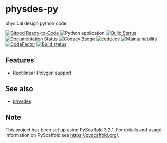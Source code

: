 # physdes-py

physical design python code

[![Gitpod Ready-to-Code](https://img.shields.io/badge/Gitpod-Ready--to--Code-blue?logo=gitpod)](https://gitpod.io/#https://github.com/luk036/physdes-py)
![Python application](https://github.com/luk036/physdes-py/workflows/Python%20application/badge.svg)
[![Build Status](https://travis-ci.com/luk036/physdes-py.svg?branch=master)](https://travis-ci.com/luk036/physdes-py)
[![Documentation Status](https://readthedocs.org/projects/physdes-py/badge/?version=latest)](https://physdes-py.readthedocs.io/en/latest/?badge=latest)
[![Codacy Badge](https://api.codacy.com/project/badge/Grade/a2f75bd3cc1e4c34be4741bdd61168ba)](https://app.codacy.com/app/luk036/physdes-py?utm_source=github.com&utm_medium=referral&utm_content=luk036/physdes-py&utm_campaign=badger)
[![codecov](https://codecov.io/gh/luk036/physdes-py/branch/master/graph/badge.svg?token=FED8NA56PL)](https://codecov.io/gh/luk036/physdes-py)
[![Maintainability](https://api.codeclimate.com/v1/badges/6ce78bab65047bfe53d6/maintainability)](https://codeclimate.com/github/luk036/physdes-py/maintainability)
[![CodeFactor](https://www.codefactor.io/repository/github/luk036/physdes-py/badge)](https://www.codefactor.io/repository/github/luk036/physdes-py)
[![Build status](https://ci.appveyor.com/api/projects/status/f9h5xt1b32mykakg?svg=true)](https://ci.appveyor.com/project/luk036/physdes-py-ku9mp)


Features
--------

-   Rectilinear Polygon support

See also
--------

-   [physdes](https://github.com/luk036/physdes)


Note
----

This project has been set up using PyScaffold 3.2.1. For details and usage
information on PyScaffold see <https://pyscaffold.org/>.
